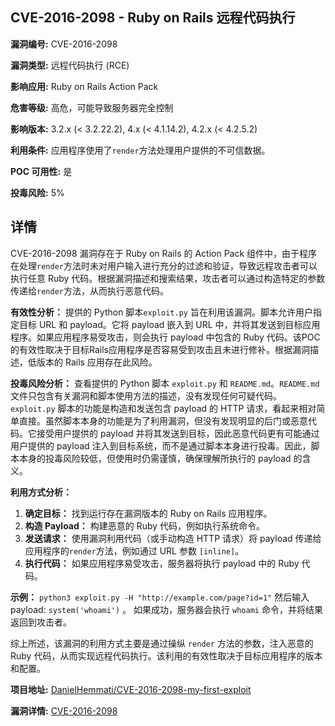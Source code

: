 ## CVE-2016-2098 - Ruby on Rails 远程代码执行

**漏洞编号:** CVE-2016-2098

**漏洞类型:** 远程代码执行 (RCE)

**影响应用:** Ruby on Rails Action Pack

**危害等级:** 高危，可能导致服务器完全控制

**影响版本:** 3.2.x (< 3.2.22.2), 4.x (< 4.1.14.2), 4.2.x (< 4.2.5.2)

**利用条件:** 应用程序使用了`render`方法处理用户提供的不可信数据。

**POC 可用性:** 是

**投毒风险:** 5%

## 详情

CVE-2016-2098 漏洞存在于 Ruby on Rails 的 Action Pack 组件中，由于程序在处理`render`方法时未对用户输入进行充分的过滤和验证，导致远程攻击者可以执行任意 Ruby 代码。根据漏洞描述和搜索结果，攻击者可以通过构造特定的参数传递给`render`方法，从而执行恶意代码。

**有效性分析：**
提供的 Python 脚本`exploit.py` 旨在利用该漏洞。脚本允许用户指定目标 URL 和 payload。它将 payload 嵌入到 URL 中，并将其发送到目标应用程序。如果应用程序易受攻击，则会执行 payload 中包含的 Ruby 代码。该POC的有效性取决于目标Rails应用程序是否容易受到攻击且未进行修补。根据漏洞描述，低版本的 Rails 应用存在此风险。

**投毒风险分析：**
查看提供的 Python 脚本 `exploit.py` 和 `README.md`。`README.md` 文件只包含有关漏洞和脚本使用方法的描述，没有发现任何可疑代码。`exploit.py` 脚本的功能是构造和发送包含 payload 的 HTTP 请求，看起来相对简单直接。虽然脚本本身的功能是为了利用漏洞，但没有发现明显的后门或恶意代码。它接受用户提供的 payload 并将其发送到目标，因此恶意代码更有可能通过用户提供的 payload 注入到目标系统，而不是通过脚本本身进行投毒。因此，脚本本身的投毒风险较低，但使用时仍需谨慎，确保理解所执行的 payload 的含义。

**利用方式分析：**
1.  **确定目标：** 找到运行存在漏洞版本的 Ruby on Rails 应用程序。
2.  **构造 Payload：** 构建恶意的 Ruby 代码，例如执行系统命令。
3.  **发送请求：** 使用漏洞利用代码（或手动构造 HTTP 请求）将 payload 传递给应用程序的`render`方法，例如通过 URL 参数 `[inline]`。
4.  **执行代码：** 如果应用程序易受攻击，服务器将执行 payload 中的 Ruby 代码。

**示例：**
`python3 exploit.py -H "http://example.com/page?id=1"`
然后输入 payload: `system('whoami')` 。
如果成功，服务器会执行 `whoami` 命令，并将结果返回到攻击者。

综上所述，该漏洞的利用方式主要是通过操纵 `render` 方法的参数，注入恶意的 Ruby 代码，从而实现远程代码执行。该利用的有效性取决于目标应用程序的版本和配置。

**项目地址:** [DanielHemmati/CVE-2016-2098-my-first-exploit](https://github.com/DanielHemmati/CVE-2016-2098-my-first-exploit)

**漏洞详情:** [CVE-2016-2098](https://nvd.nist.gov/vuln/detail/CVE-2016-2098)